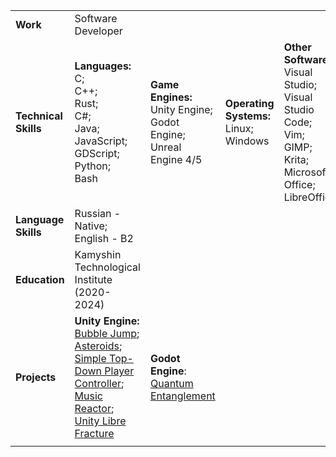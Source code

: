|                      |                                                                                                                                                                                                                                                                                                                                                                                                     |                                                                                  |                                            |                                                                                    |                                                       |
|----------------------|-----------------------------------------------------------------------------------------------------------------------------------------------------------------------------------------------------------------------------------------------------------------------------------------------------------------------------------------------------------------------------------------------------|----------------------------------------------------------------------------------|--------------------------------------------|------------------------------------------------------------------------------------|-------------------------------------------------------|
| **Work**             | Software Developer                                                                                                                                                                                                                                                                                                                                                                                  |                                                                                  |                                            |                                                                                    |                                                       |
| **Technical Skills** | **Languages:**<br>C;<br>C++;<br>Rust;<br>C#;<br>Java;<br>JavaScript;<br>GDScript;<br>Python;<br>Bash                                                                                                                                                                                                                                                                                                                        | **Game Engines:**<br>Unity Engine;<br>Godot Engine;<br>Unreal Engine 4/5           | **Operating Systems:**<br>Linux;<br>Windows | **Other Software:**<br>Visual Studio;<br>Visual Studio Code;<br>Vim;<br>GIMP;<br>Krita;<br>Microsoft Office;<br>LibreOffice | **Other Skills:**<br>Writing documentation in Gitbook;<br>Game server deployment with SSH tunnelling;<br>Docker |
| **Language Skills**  | Russian - Native;<br>English - B2                                                                                                                                                                                                                                                                                                                                                                        |                                                                                  |                                            |                                                                                    |                                                       |
| **Education**        | Kamyshin Technological Institute<br>     (2020-2024)                                                                                                                                                                                                                                                                                                                                                |                                                                                  |                                            |                                                                                    |                                                       |
| **Projects**         | **Unity Engine:**<br>[Bubble Jump](https://github.com/dima13230/bubble-jump);<br>[Asteroids](https://github.com/dima13230/megame-task-1);<br>[Simple Top-Down Player Controller](https://www.youtube.com/watch?v=Mx5gopTOB2c);<br>[Music Reactor](https://assetstore.unity.com/packages/tools/audio/music-reactor-109041);<br>[Unity Libre Fracture](https://gitlab.com/dima13230/unity-libre-fracture) | **Godot Engine**:<br>[Quantum Entanglement](https://yandex.com/games/app/211226) |                                            |                                                                                    |                                                       |
|                      |                                                                                                                                                                                                                                                                                                                                                                                                     |                                                                                  |                                            |                                                                                    |                                                       |
